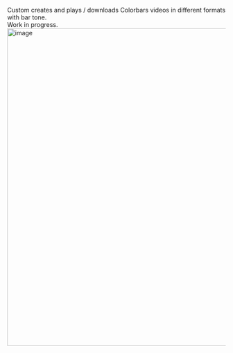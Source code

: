 Custom creates and plays / downloads Colorbars videos in different formats with bar tone.
<br>
Work in progress.
<img width="734" alt="image" src="https://github.com/user-attachments/assets/5c2261c1-9b3d-409e-a6c1-8757c00117d3">
